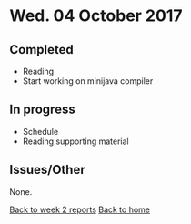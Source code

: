 # Wed. 04 October 2017

## Completed

- Reading
- Start working on minijava compiler

## In progress

- Schedule
- Reading supporting material

## Issues/Other

None.

[Back to week 2 reports](../)
[Back to home](../../)